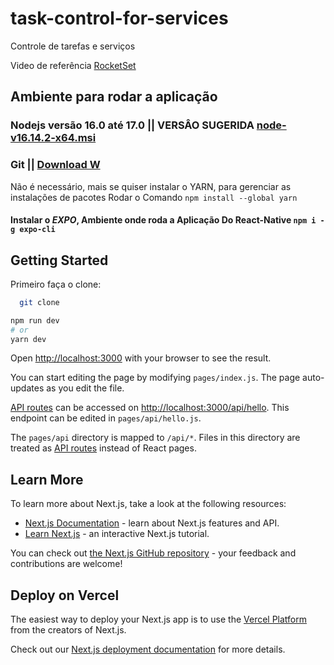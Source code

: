 # task-control-for-services
Controle de tarefas e serviços

Video de referência [RocketSet](https://www.youtube.com/watch?v=DtFnUvm3xeU&list=PL85ITvJ7FLojFdFRbuKt0lsx08ADCEPRu&index=7)

## Ambiente para rodar a aplicação
 ### Nodejs versão 16.0 até 17.0 || VERSÂO SUGERIDA [node-v16.14.2-x64.msi](https://nodejs.org/download/release/v16.14.2/)
 ### Git || [Download W](https://git-scm.com/download/win)
 Não é necessário, mais se quiser instalar o YARN, para gerenciar as instalações de pacotes
 Rodar o Comando ```npm install --global yarn```
 #### Instalar o *EXPO*, Ambiente onde roda a Aplicação Do React-Native ```npm i -g expo-cli```

## Getting Started

Primeiro faça o clone:
```bash
  git clone
```

```bash
npm run dev
# or
yarn dev
```

Open [http://localhost:3000](http://localhost:3000) with your browser to see the result.

You can start editing the page by modifying `pages/index.js`. The page auto-updates as you edit the file.

[API routes](https://nextjs.org/docs/api-routes/introduction) can be accessed on [http://localhost:3000/api/hello](http://localhost:3000/api/hello). This endpoint can be edited in `pages/api/hello.js`.

The `pages/api` directory is mapped to `/api/*`. Files in this directory are treated as [API routes](https://nextjs.org/docs/api-routes/introduction) instead of React pages.

## Learn More

To learn more about Next.js, take a look at the following resources:

- [Next.js Documentation](https://nextjs.org/docs) - learn about Next.js features and API.
- [Learn Next.js](https://nextjs.org/learn) - an interactive Next.js tutorial.

You can check out [the Next.js GitHub repository](https://github.com/vercel/next.js/) - your feedback and contributions are welcome!

## Deploy on Vercel

The easiest way to deploy your Next.js app is to use the [Vercel Platform](https://vercel.com/new?utm_medium=default-template&filter=next.js&utm_source=create-next-app&utm_campaign=create-next-app-readme) from the creators of Next.js.

Check out our [Next.js deployment documentation](https://nextjs.org/docs/deployment) for more details.


